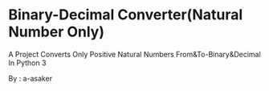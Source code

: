 # Binary-Decimal Converter(Natural Number Only)
 A Project Converts Only Positive Natural Numbers From&amp;To-Binary&amp;Decimal In Python 3
 
 By : a-asaker
